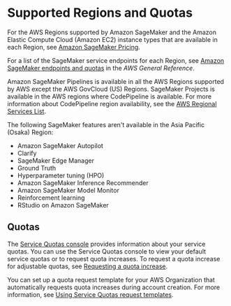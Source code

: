 # Supported Regions and Quotas<a name="regions-quotas"></a>

For the AWS Regions supported by Amazon SageMaker and the Amazon Elastic Compute Cloud \(Amazon EC2\) instance types that are available in each Region, see [Amazon SageMaker Pricing](http://aws.amazon.com/sagemaker/pricing/)\.

For a list of the SageMaker service endpoints for each Region, see [Amazon SageMaker endpoints and quotas](https://docs.aws.amazon.com/general/latest/gr/sagemaker.html) in the *AWS General Reference*\.

Amazon SageMaker Pipelines is available in all the AWS Regions supported by AWS except the AWS GovCloud \(US\) Regions\. SageMaker Projects is available in the AWS regions where CodePipeline is available\. For more information about CodePipeline region availability, see the [AWS Regional Services List](http://aws.amazon.com/about-aws/global-infrastructure/regional-product-services/)\.

The following SageMaker features aren't available in the Asia Pacific \(Osaka\) Region:
+ Amazon SageMaker Autopilot
+ Clarify
+ SageMaker Edge Manager
+ Ground Truth
+ Hyperparameter tuning \(HPO\)
+ Amazon SageMaker Inference Recommender
+ Amazon SageMaker Model Monitor
+ Reinforcement learning
+ RStudio on Amazon SageMaker

## Quotas<a name="regions-quotas-quotas"></a>

The [ Service Quotas console](https://console.aws.amazon.com/servicequotas/home/services/sagemaker/quotas) provides information about your service quotas\. You can use the Service Quotas console to view your default service quotas or to request quota increases\. To request a quota increase for adjustable quotas, see [Requesting a quota increase](https://docs.aws.amazon.com/servicequotas/latest/userguide/request-quota-increase.html)\.

You can set up a quota request template for your AWS Organization that automatically requests quota increases during account creation\. For more information, see [Using Service Quotas request templates](https://docs.aws.amazon.com/servicequotas/latest/userguide/organization-templates.html)\.